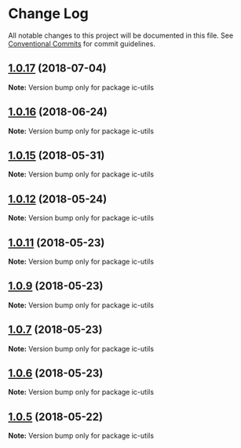 # Change Log

All notable changes to this project will be documented in this file.
See [Conventional Commits](https://conventionalcommits.org) for commit guidelines.

<a name="1.0.17"></a>
## [1.0.17](https://github.com/xxxxxMiss/ic-utils/tree/master/packages/util/compare/ic-utils@1.0.16...ic-utils@1.0.17) (2018-07-04)




**Note:** Version bump only for package ic-utils

<a name="1.0.16"></a>
## [1.0.16](https://github.com/xxxxxMiss/ic-utils/tree/master/packages/util/compare/ic-utils@1.0.15...ic-utils@1.0.16) (2018-06-24)




**Note:** Version bump only for package ic-utils

<a name="1.0.15"></a>
## [1.0.15](https://github.com/xxxxxMiss/ic-utils/tree/master/packages/util/compare/ic-utils@1.0.14...ic-utils@1.0.15) (2018-05-31)




**Note:** Version bump only for package ic-utils

<a name="1.0.12"></a>
## [1.0.12](https://github.com/xxxxxMiss/ic-utils/tree/master/packages/util/compare/ic-utils@1.0.11...ic-utils@1.0.12) (2018-05-24)




**Note:** Version bump only for package ic-utils

<a name="1.0.11"></a>
## [1.0.11](https://github.com/xxxxxMiss/ic-utils/tree/master/packages/util/compare/ic-utils@1.0.9...ic-utils@1.0.11) (2018-05-23)




**Note:** Version bump only for package ic-utils

<a name="1.0.9"></a>
## [1.0.9](https://github.com/xxxxxMiss/ic-utils/tree/master/packages/util/compare/ic-utils@1.0.7...ic-utils@1.0.9) (2018-05-23)




**Note:** Version bump only for package ic-utils

<a name="1.0.7"></a>
## [1.0.7](https://github.com/xxxxxMiss/ic-utils/tree/master/packages/util/compare/ic-utils@1.0.6...ic-utils@1.0.7) (2018-05-23)




**Note:** Version bump only for package ic-utils

<a name="1.0.6"></a>
## [1.0.6](https://github.com/xxxxxMiss/ic-utils/tree/master/packages/util/compare/ic-utils@1.0.5...ic-utils@1.0.6) (2018-05-23)




**Note:** Version bump only for package ic-utils

<a name="1.0.5"></a>
## [1.0.5](https://github.com/xxxxxMiss/ic-utils/tree/master/packages/util/compare/ic-utils@1.0.3...ic-utils@1.0.5) (2018-05-22)




**Note:** Version bump only for package ic-utils
